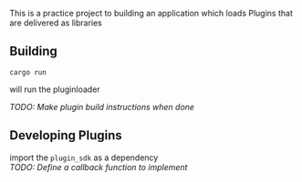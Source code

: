 This is a practice project to building an application which loads Plugins that are delivered as libraries  

## Building
```
cargo run
```
will run the pluginloader  
  
*TODO: Make plugin build instructions when done*

## Developing Plugins
import the `plugin_sdk` as a dependency  
*TODO: Define a callback function to implement*